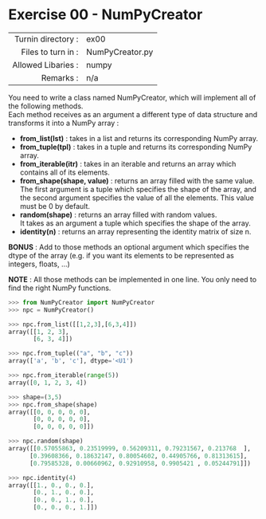 # Exercise 00 - NumPyCreator
|                         |                    |
| -----------------------:| ------------------ |
|   Turnin directory :   |  ex00              |
|   Files to turn in :    |  NumPyCreator.py   |
|   Allowed Libaries :    |  numpy             |
|   Remarks :             |  n/a               |

You need to write a class named NumPyCreator, which will implement all of the following methods.  
Each method receives as an argument a different type of data structure and transforms it into a NumPy array :

- __from_list(lst)__ : takes in a list and returns its corresponding NumPy array.
- __from_tuple(tpl)__ : takes in a tuple and returns its corresponding NumPy array.
- __from_iterable(itr)__ : takes in an iterable and returns an array which contains all of its elements.
- __from_shape(shape, value)__ : returns an array filled with the same value.  
The first argument is a tuple which specifies the shape of the array, and the second argument specifies the value of all the elements. This value must be 0 by default.
- __random(shape)__ : returns an array filled with random values.  
It takes as an argument a tuple which specifies the shape of the array.
- __identity(n)__ : returns an array representing the identity matrix of size n.

__BONUS__ : Add to those methods an optional argument which specifies the dtype of the array (e.g. if you want its elements to be represented as integers, floats, ...)

__NOTE__ : All those methods can be implemented in one line. You only need to find the right NumPy functions.

```python
>>> from NumPyCreator import NumPyCreator
>>> npc = NumPyCreator()

>>> npc.from_list([[1,2,3],[6,3,4]])
array([[1, 2, 3],
       [6, 3, 4]])

>>> npc.from_tuple(("a", "b", "c"))
array(['a', 'b', 'c'], dtype='<U1')

>>> npc.from_iterable(range(5))
array([0, 1, 2, 3, 4])

>>> shape=(3,5)
>>> npc.from_shape(shape)
array([[0, 0, 0, 0, 0],
       [0, 0, 0, 0, 0],
       [0, 0, 0, 0, 0]])

>>> npc.random(shape)
array([[0.57055863, 0.23519999, 0.56209311, 0.79231567, 0.213768  ],
      [0.39608366, 0.18632147, 0.80054602, 0.44905766, 0.81313615],
      [0.79585328, 0.00660962, 0.92910958, 0.9905421 , 0.05244791]])

>>> npc.identity(4)
array([[1., 0., 0., 0.],
       [0., 1., 0., 0.],
       [0., 0., 1., 0.],
       [0., 0., 0., 1.]])
```

